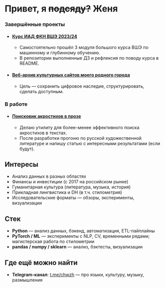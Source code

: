 # Привет, я ~~подсяду?~~ Женя



### Завершённые проекты

- #### [Курс ИАД ФКН ВШЭ 2023/24](https://github.com/zhenyacode/hse-iad)  
   - Самостоятельно прошёл 3 модуля большого курса ВШЭ по машинному и глубинному обучению.
   - В репозитории выполненные ДЗ и рефлексия по поводу курса в README.  


- #### [Веб-архив культурных сайтов моего родного города](https://github.com/zhenyacode/ui_archive)  
   - Цель — сохранить цифровое наследие, структурировать, сделать доступным.  

### В работе
- #### [Поисковик акростихов в прозе](https://github.com/zhenyacode/acrofinder)
   - Делаю утилиту для более-менее эффективного поиска акростихов в текстах. 
   - После разработки прогоню по русской художественной литературе и напишу статью с интересными результатами (если будут).


## Интересы

- Анализ данных в разных областях
- Финансы и инвестиции (с 2017 на российском рынке)
- Гуманитарная культура (литература, музыка, история)
- Прикладная лингвистика и DH (в т.ч. стилометрия)
- Исследовательские форматы — обзоры, эксперименты, визуализации



## Стек

- **Python** — анализ данных, бэкенд, автоматизация, ETL-пайплайны
- **PyTorch / ML** — эксперименты с NLP, CV, временными рядами; магистерская работа по стилометрии
- **pandas / numpy / sklearn** — анализ, бэктесты, визуализации



## Где ещё можно найти

- **Telegram-канал**: [t.me/chwzh](https://t.me/chwzh) — про языки, культуру, музыку, размышления
